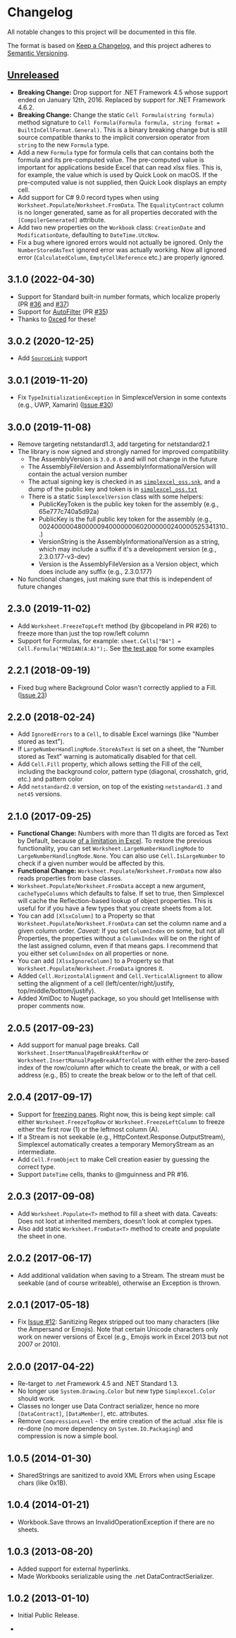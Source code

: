 # Changelog

All notable changes to this project will be documented in this file.

The format is based on [Keep a Changelog](https://keepachangelog.com/en/1.0.0/), and this project adheres to [Semantic Versioning](https://semver.org/spec/v2.0.0.html).

## [Unreleased][Unreleased]
* **Breaking Change:** Drop support for .NET Framework 4.5 whose support ended on January 12th, 2016. Replaced by support for .NET Framework 4.6.2.
* **Breaking Change:** Change the static `Cell Formula(string formula)` method signature to `Cell Formula(Formula formula, string format = BuiltInCellFormat.General)`. This is a binary breaking change but is still source compatible thanks to the implicit conversion operator from `string` to the new `Formula` type.
* Add a new `Formula` type for formula cells that can contains both the formula and its pre-computed value. The pre-computed value is important for applications beside Excel that can read xlsx files. This is, for example, the value which is used by Quick Look on macOS. If the pre-computed value is not supplied, then Quick Look displays an empty cell.
* Add support for C# 9.0 record types when using `Worksheet.Populate`/`Worksheet.FromData`. The `EqualityContract` column is no longer generated, same as for all properties decorated with the `[CompilerGenerated]` attribute.
* Add two new properties on the `Workbook` class: `CreationDate` and `ModificationDate`, defaulting to `DateTime.UtcNow`.
* Fix a bug where ignored errors would not actually be ignored. Only the `NumberStoredAsText` ignored error was actually working. Now all ignored error (`CalculatedColumn`, `EmptyCellReference` etc.) are properly ignored.

## 3.1.0 (2022-04-30)
* Support for Standard built-in number formats, which localize properly (PR [#36](https://github.com/mstum/Simplexcel/pull/36) and [#37](https://github.com/mstum/Simplexcel/pull/37))
* Support for [AutoFilter](https://support.microsoft.com/en-us/office/use-autofilter-to-filter-your-data-7d87d63e-ebd0-424b-8106-e2ab61133d92) (PR [#35](https://github.com/mstum/Simplexcel/pull/35))
* Thanks to [0xced](https://github.com/0xced) for these!

## 3.0.2 (2020-12-25)
* Add [`SourceLink`](https://docs.microsoft.com/en-us/dotnet/standard/library-guidance/sourcelink) support

## 3.0.1 (2019-11-20)
* Fix `TypeInitializationException` in SimplexcelVersion in some contexts (e.g., UWP, Xamarin) ([Issue #30](https://github.com/mstum/Simplexcel/issues/30))

## 3.0.0 (2019-11-08)
* Remove targeting netstandard1.3, add targeting for netstandard2.1
* The library is now signed and strongly named for improved compatibility
  * The AssemblyVersion is `3.0.0.0` and will not change in the future
  * The AssemblyFileVersion and AssemblyInformationalVersion will contain the actual version number
  * The actual signing key is checked in as [`simplexcel_oss.snk`](src/simplexcel_oss.snk), and a dump of the public key and token is in [`simplexcel_oss.txt`](src/simplexcel_oss.txt)
  * There is a static `SimplexcelVersion` class with some helpers:
    * PublicKeyToken is the public key token for the assembly (e.g., 65e777c740a5d92a)
    * PublicKey is the full public key token for the assembly (e.g., 0024000004800000940000000602000000240000525341310...)
    * VersionString is the AssemblyInformationalVersion as a string, which may include a suffix if it's a development version (e.g., 2.3.0.177-v3-dev)
    * Version is the AssemblyFileVersion as a Version object, which does include any suffix (e.g., 2.3.0.177)
* No functional changes, just making sure that this is independent of future changes

## 2.3.0 (2019-11-02)
* Add `Worksheet.FreezeTopLeft` method (by @bcopeland in PR #26) to freeze more than just the top row/left column
* Support for Formulas, for example: `sheet.Cells["B4"] = Cell.Formula("MEDIAN(A:A)");`. See [the test app](https://github.com/mstum/Simplexcel/blob/0e22dddfcb26b9672ba3ccab6d229da7535127e7/src/Simplexcel.TestApp/Program.cs#L167) for some examples

## 2.2.1 (2018-09-19)
* Fixed bug where Background Color wasn't correctly applied to a Fill. ([Issue 23](https://github.com/mstum/Simplexcel/issues/23))

## 2.2.0 (2018-02-24)
* Add `IgnoredErrors` to a `Cell`, to disable Excel warnings (like "Number stored as text").
* If `LargeNumberHandlingMode.StoreAsText` is set on a sheet, the "Number stored as Text" warning is automatically disabled for that cell.
* Add `Cell.Fill` property, which allows setting the Fill of the cell, including the background color, pattern type (diagonal, crosshatch, grid, etc.) and pattern color
* Add `netstandard2.0` version, on top of the existing `netstandard1.3` and `net45` versions.

## 2.1.0 (2017-09-25)
* **Functional Change:** Numbers with more than 11 digits are forced as Text by Default, because [of a limitation in Excel](https://support.microsoft.com/en-us/help/2643223/long-numbers-are-displayed-incorrectly-in-excel). To restore the previous functionality, you can set `Worksheet.LargeNumberHandlingMode` to `LargeNumberHandlingMode.None`. You can also use `Cell.IsLargeNumber` to check if a given number would be affected by this.
* **Functional Change:** `Worksheet.Populate`/`Worksheet.FromData` now also reads properties from base classes.
* `Worksheet.Populate`/`Worksheet.FromData` accept a new argument, `cacheTypeColumns` which defaults to false. If set to true, then Simplexcel will cache the Reflection-based lookup of object properties. This is useful for if you have a few types that you create sheets from a lot.
* You can add `[XlsxColumn]` to a Property so that `Worksheet.Populate`/`Worksheet.FromData` can set the column name and a given column order. *Caveat:* If you set `ColumnIndex` on some, but not all Properties, the properties without a `ColumnIndex` will be on the right of the last assigned column, even if that means gaps. I recommend that you either set `ColumnIndex` on all properties or none.
* You can add `[XlsxIgnoreColumn]` to a Property so that `Worksheet.Populate`/`Worksheet.FromData` ignores it.
* Added `Cell.HorizontalAlignment` and `Cell.VerticalAlignment` to allow setting the alignment of a cell (left/center/right/justify, top/middle/bottom/justify).
* Added XmlDoc to Nuget package, so you should get Intellisense with proper comments now.

## 2.0.5 (2017-09-23)
* Add support for manual page breaks. Call `Worksheet.InsertManualPageBreakAfterRow` or `Worksheet.InsertManualPageBreakAfterColumn` with either the zero-based index of the row/column after which to create the break, or with a cell address (e.g., B5) to create the break below or to the left of that cell.

## 2.0.4 (2017-09-17)
* Support for [freezing panes](https://support.office.com/en-us/article/Freeze-panes-to-lock-rows-and-columns-dab2ffc9-020d-4026-8121-67dd25f2508f). Right now, this is being kept simple: call either `Worksheet.FreezeTopRow` or `Worksheet.FreezeLeftColumn` to freeze either the first row (1) or the leftmost column (A).
* If a Stream is not seekable (e.g., HttpContext.Response.OutputStream), Simplexcel automatically creates a temporary MemoryStream as an intermediate.
* Add `Cell.FromObject` to make Cell creation easier by guessing the correct type.
* Support `DateTime` cells, thanks to @mguinness and PR #16.

## 2.0.3 (2017-09-08)
* Add `Worksheet.Populate<T>` method to fill a sheet with data. Caveats: Does not loot at inherited members, doesn't look at complex types.
* Also add static `Worksheet.FromData<T>` method to create and populate the sheet in one.

## 2.0.2 (2017-06-17)
* Add additional validation when saving to a Stream. The stream must be seekable (and of course writeable), otherwise an Exception is thrown.

## 2.0.1 (2017-05-18)
* Fix [Issue #12](https://github.com/mstum/Simplexcel/issues/12): Sanitizing Regex stripped out too many characters (like the Ampersand or Emojis). Note that certain Unicode characters only work on newer versions of Excel (e.g., Emojis work in Excel 2013 but not 2007 or 2010).

## 2.0.0 (2017-04-22)
* Re-target to .net Framework 4.5 and .NET Standard 1.3.
* No longer use `System.Drawing.Color` but new type `Simplexcel.Color` should work.
* Classes no longer use Data Contract serializer, hence no more `[DataContract]`, `[DataMember]`, etc. attributes.
* Remove `CompressionLevel` - the entire creation of the actual .xlsx file is re-done (no more dependency on `System.IO.Packaging`) and compression is now a simple bool.

## 1.0.5 (2014-01-30)
* SharedStrings are sanitized to avoid XML Errors when using Escape chars (like 0x1B).

## 1.0.4 (2014-01-21)
* Workbook.Save throws an InvalidOperationException if there are no sheets.

## 1.0.3 (2013-08-20)
* Added support for external hyperlinks.
* Made Workbooks serializable using the .net DataContractSerializer.

## 1.0.2 (2013-01-10)
* Initial Public Release.

* [Unreleased]: https://github.com/0xced/Simplexcel/compare/121f7913fd8bf7fd5e51632b0e70364e8057269f...HEAD
